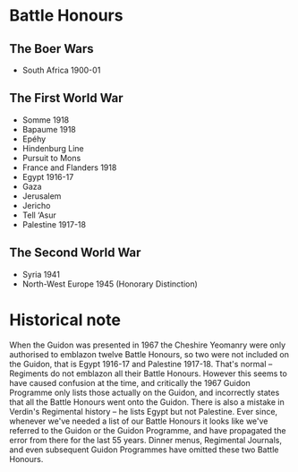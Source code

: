 # Battle Honours

## The Boer Wars

* South Africa 1900-01

## The First World War

* Somme 1918
* Bapaume 1918
* Epéhy
* Hindenburg Line
* Pursuit to Mons
* France and Flanders 1918
* Egypt 1916-17
* Gaza
* Jerusalem
* Jericho
* Tell ‘Asur
* Palestine 1917-18

## The Second World War

* Syria 1941
* North-West Europe 1945 (Honorary Distinction)

# Historical note

When the Guidon was presented in 1967 the Cheshire Yeomanry were only authorised to emblazon twelve Battle Honours, so two were not included on the Guidon, that is Egypt 1916-17 and Palestine 1917-18. That's normal – Regiments do not emblazon all their Battle Honours. However this seems to have caused confusion at the time, and critically the 1967 Guidon Programme only lists those actually on the Guidon, and incorrectly states that all the Battle Honours went onto the Guidon. There is also a mistake in Verdin's Regimental history – he lists Egypt but not Palestine. Ever since, whenever we've needed a list of our Battle Honours it looks like we've referred to the Guidon or the Guidon Programme, and have propagated the error from there for the last 55 years. Dinner menus, Regimental Journals, and even subsequent Guidon Programmes have omitted these two Battle Honours.
